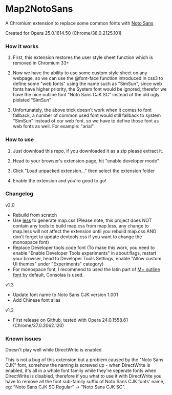 Map2NotoSans
============

A Chromium extension to replace some common fonts with [Noto Sans](https://www.google.com/get/noto/)

Created for Opera 25.0.1614.50 (Chrome/38.0.2125.101)

### How it works

1. First, this extension restores the user style sheet function which is removed in Chromium 33+ 

2. Now we have the ability to use some custom style sheet on any webpage, so we can use the @font-face function introduced in css3 to define some "web fonts" using the name such as "SimSun", since web fonts have higher priority, the System font would be ignored, therefor we have the nice outline font "Noto Sans CJK SC" instead of the old ugly pixlated "SimSun"

3. Unfortunately, the above trick doesn't work when it comes to font fallback, a number of common used font would still fallback to system "SimSun" instead of our web font, so we have to define those font as web fonts as well. For example: "arial".

### How to use

1. Just download this repo, if you downloaded it as a zip please extract it.

2. Head to your browser's extension page, hit "enable developer mode"

3. Click "Load unpacked extension…" then select the extension folder

4. Enable the extension and you're good to go!

### Changelog

v2.0

- Rebuild from scratch
- Use [less](http://lesscss.org) to generate map.css (Please note, this project does NOT contain any tools to build map.css from map.less, any change to map.less will not affect the extension until you rebuild map.css AND don't forget to update devtools.css if you want to change the monospace font)
- Replace Developer tools code font (To make this work, you need to enable "Enable Developer Tools experiments" in about:flags, restart your browser, head to Developer Tools Settings, enable "Allow custom UI themes" under "Experiments" category)
- For monospace font, I recommend to used the latin part of [M+ outline font](http://mplus-fonts.sourceforge.jp/mplus-outline-fonts/design/index.html#mono) by default, Consolas is used.

v1.3

- Update font name to Noto Sans CJK version 1.001
- Add Chinese font alias

v1.2

- First release on Github, tested with Opera 24.0.1558.61 (Chrome/37.0.2062.120)

### Known issues

Doesn't play well while DirectWrite is enabled

This is not a bug of this extension but a problem caused by the "Noto Sans CJK" font, somehow the naming is screwed up - when DirectWrite is enabled, it's all in a whole font family while they're seperate fonts when DirectWrite is disabled, therefore if you what to use it with DirectWrite you have to remove all the font sub-family suffix of Noto Sans CJK fonts' name, eg: "Noto Sans CJK SC Regular" -> "Noto Sans CJK SC".
